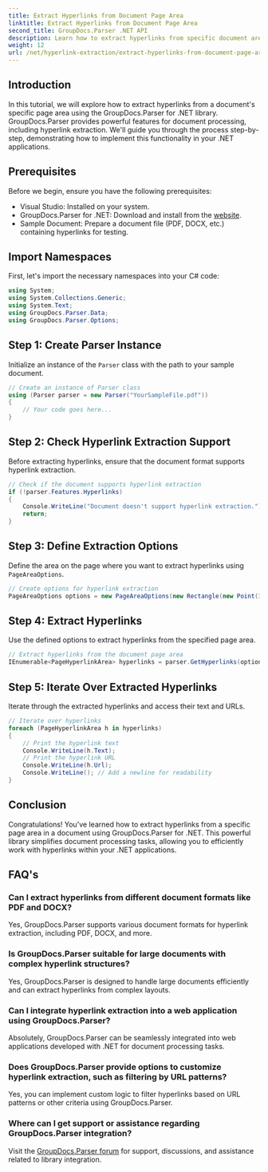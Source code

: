 ```yaml
---
title: Extract Hyperlinks from Document Page Area
linktitle: Extract Hyperlinks from Document Page Area
second_title: GroupDocs.Parser .NET API
description: Learn how to extract hyperlinks from specific document areas using GroupDocs.Parser for .NET. Enhance your document processing capabilities.
weight: 12
url: /net/hyperlink-extraction/extract-hyperlinks-from-document-page-area/
---
```

## Introduction
In this tutorial, we will explore how to extract hyperlinks from a document's specific page area using the GroupDocs.Parser for .NET library. GroupDocs.Parser provides powerful features for document processing, including hyperlink extraction. We'll guide you through the process step-by-step, demonstrating how to implement this functionality in your .NET applications.
## Prerequisites
Before we begin, ensure you have the following prerequisites:
- Visual Studio: Installed on your system.
- GroupDocs.Parser for .NET: Download and install from the [website](https://releases.groupdocs.com/parser/net/).
- Sample Document: Prepare a document file (PDF, DOCX, etc.) containing hyperlinks for testing.

## Import Namespaces
First, let's import the necessary namespaces into your C# code:
```csharp
using System;
using System.Collections.Generic;
using System.Text;
using GroupDocs.Parser.Data;
using GroupDocs.Parser.Options;
```
## Step 1: Create Parser Instance
Initialize an instance of the `Parser` class with the path to your sample document.
```csharp
// Create an instance of Parser class
using (Parser parser = new Parser("YourSampleFile.pdf"))
{
    // Your code goes here...
}
```
## Step 2: Check Hyperlink Extraction Support
Before extracting hyperlinks, ensure that the document format supports hyperlink extraction.
```csharp
// Check if the document supports hyperlink extraction
if (!parser.Features.Hyperlinks)
{
    Console.WriteLine("Document doesn't support hyperlink extraction.");
    return;
}
```
## Step 3: Define Extraction Options
Define the area on the page where you want to extract hyperlinks using `PageAreaOptions`.
```csharp
// Create options for hyperlink extraction
PageAreaOptions options = new PageAreaOptions(new Rectangle(new Point(380, 90), new Size(150, 50)));
```
## Step 4: Extract Hyperlinks
Use the defined options to extract hyperlinks from the specified page area.
```csharp
// Extract hyperlinks from the document page area
IEnumerable<PageHyperlinkArea> hyperlinks = parser.GetHyperlinks(options);
```
## Step 5: Iterate Over Extracted Hyperlinks
Iterate through the extracted hyperlinks and access their text and URLs.
```csharp
// Iterate over hyperlinks
foreach (PageHyperlinkArea h in hyperlinks)
{
    // Print the hyperlink text
    Console.WriteLine(h.Text);
    // Print the hyperlink URL
    Console.WriteLine(h.Url);
    Console.WriteLine(); // Add a newline for readability
}
```

## Conclusion
Congratulations! You've learned how to extract hyperlinks from a specific page area in a document using GroupDocs.Parser for .NET. This powerful library simplifies document processing tasks, allowing you to efficiently work with hyperlinks within your .NET applications.

## FAQ's
### Can I extract hyperlinks from different document formats like PDF and DOCX?
Yes, GroupDocs.Parser supports various document formats for hyperlink extraction, including PDF, DOCX, and more.
### Is GroupDocs.Parser suitable for large documents with complex hyperlink structures?
Yes, GroupDocs.Parser is designed to handle large documents efficiently and can extract hyperlinks from complex layouts.
### Can I integrate hyperlink extraction into a web application using GroupDocs.Parser?
Absolutely, GroupDocs.Parser can be seamlessly integrated into web applications developed with .NET for document processing tasks.
### Does GroupDocs.Parser provide options to customize hyperlink extraction, such as filtering by URL patterns?
Yes, you can implement custom logic to filter hyperlinks based on URL patterns or other criteria using GroupDocs.Parser.
### Where can I get support or assistance regarding GroupDocs.Parser integration?
Visit the [GroupDocs.Parser forum](https://forum.groupdocs.com/c/parser/17) for support, discussions, and assistance related to library integration.
